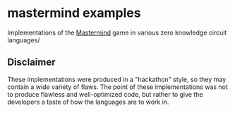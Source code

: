 # mastermind examples

Implementations of the [Mastermind](https://en.wikipedia.org/wiki/Mastermind_(board_game))
game in various zero knowledge circuit languages/

## Disclaimer

These implementations were produced in a "hackathon" style, so they may contain a wide variety of flaws.
The point of these implementations was not to produce flawless and well-optimized code, but rather to
give the developers a taste of how the languages are to work in.